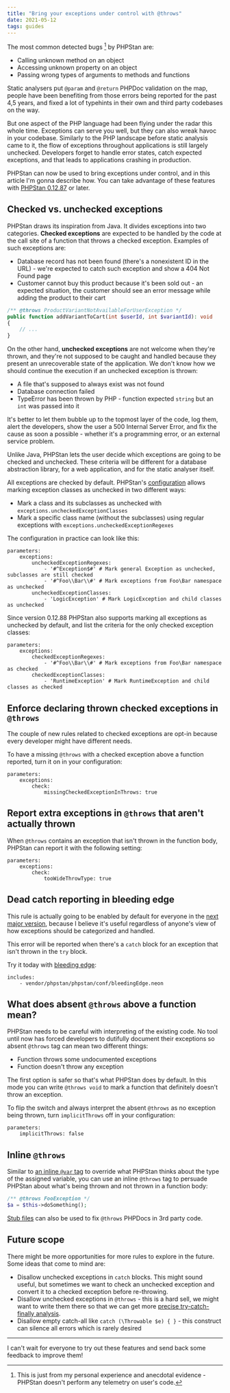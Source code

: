 ```yaml
---
title: "Bring your exceptions under control with @throws"
date: 2021-05-12
tags: guides
---
```


The most common detected bugs [^telemetry] by PHPStan are:

[^telemetry]: This is just from my personal experience and anecdotal evidence - PHPStan doesn't perform any telemetry on user's code.

* Calling unknown method on an object
* Accessing unknown property on an object
* Passing wrong types of arguments to methods and functions

Static analysers put `@param` and `@return` PHPDoc validation on the map, people have been benefiting from those errors being reported for the past 4,5 years, and fixed a lot of typehints in their own and third party codebases on the way.

But one aspect of the PHP language had been flying under the radar this whole time. Exceptions can serve you well, but they can also wreak havoc in your codebase. Similarly to the PHP landscape before static analysis came to it, the flow of exceptions throughout applications is still largely unchecked. Developers forget to handle error states, catch expected exceptions, and that leads to applications crashing in production.

PHPStan can now be used to bring exceptions under control, and in this article I'm gonna describe how. You can take advantage of these features with [PHPStan 0.12.87](https://github.com/phpstan/phpstan/releases/tag/0.12.87) or later.

Checked vs. unchecked exceptions
------------------------

PHPStan draws its inspiration from Java. It divides exceptions into two categories. **Checked exceptions** are expected to be handled by the code at the call site of a function that throws a checked exception. Examples of such exceptions are:

* Database record has not been found (there's a nonexistent ID in the URL) - we're expected to catch such exception and show a 404 Not Found page
* Customer cannot buy this product because it's been sold out - an expected situation, the customer should see an error message while adding the product to their cart

```php
/** @throws ProductVariantNotAvailableForUserException */
public function addVariantToCart(int $userId, int $variantId): void
{
	// ...
}
```

On the other hand, **unchecked exceptions** are not welcome when they're thrown, and they're not supposed to be caught and handled because they present an unrecoverable state of the application. We don't know how we should continue the execution if an unchecked exception is thrown:

* A file that's supposed to always exist was not found
* Database connection failed
* TypeError has been thrown by PHP - function expected `string` but an `int` was passed into it

It's better to let them bubble up to the topmost layer of the code, log them, alert the developers, show the user a 500 Internal Server Error, and fix the cause as soon a possible - whether it's a programming error, or an external service problem.

Unlike Java, PHPStan lets the user decide which exceptions are going to be checked and unchecked. These criteria will be different for a database abstraction library, for a web application, and for the static analyser itself.

All exceptions are checked by default. PHPStan's [configuration](/config-reference) allows marking exception classes as unchecked in two different ways:

* Mark a class and its subclasses as unchecked with `exceptions.uncheckedExceptionClasses`
* Mark a specific class name (without the subclasses) using regular exceptions with `exceptions.uncheckedExceptionRegexes`

The configuration in practice can look like this:

```neon
parameters:
	exceptions:
		uncheckedExceptionRegexes:
			- '#^Exception$#' # Mark general Exception as unchecked, subclasses are still checked
			- '#^Foo\\Bar\\#' # Mark exceptions from Foo\Bar namespace as unchecked
		uncheckedExceptionClasses:
			- 'LogicException' # Mark LogicException and child classes as unchecked
```

Since version 0.12.88 PHPStan also supports marking all exceptions as unchecked by default, and list the criteria for the only checked exception classes:

```neon
parameters:
	exceptions:
		checkedExceptionRegexes:
			- '#^Foo\\Bar\\#' # Mark exceptions from Foo\Bar namespace as checked
		checkedExceptionClasses:
			- 'RuntimeException' # Mark RuntimeException and child classes as checked
```

Enforce declaring thrown checked exceptions in `@throws`
------------------------

The couple of new rules related to checked exceptions are opt-in because every developer might have different needs.

To have a missing `@throws` with a checked exception above a function reported, turn it on in your configuration:

```neon
parameters:
	exceptions:
		check:
			missingCheckedExceptionInThrows: true
```

Report extra exceptions in `@throws` that aren't actually thrown
------------------------

When `@throws` contains an exception that isn't thrown in the function body, PHPStan can report it with the following setting:

```neon
parameters:
	exceptions:
		check:
			tooWideThrowType: true
```

Dead catch reporting in bleeding edge
------------------------

This rule is actually going to be enabled by default for everyone in the [next major version](/blog/what-is-bleeding-edge), because I believe it's useful regardless of anyone's view of how exceptions should be categorized and handled.

This error will be reported when there's a `catch` block for an exception that isn't thrown in the `try` block.

Try it today with [bleeding edge](/blog/what-is-bleeding-edge):

```neon
includes:
	- vendor/phpstan/phpstan/conf/bleedingEdge.neon
```

What does absent `@throws` above a function mean?
------------------------

PHPStan needs to be careful with interpreting of the existing code. No tool until now has forced developers to dutifully document their exceptions so absent `@throws` tag can mean two different things:

* Function throws some undocumented exceptions
* Function doesn't throw any exception

The first option is safer so that's what PHPStan does by default. In this mode you can write `@throws void` to mark a function that definitely doesn't throw an exception.

To flip the switch and always interpret the absent `@throws` as no exception being thrown, turn `implicitThrows` off in your configuration:

```neon
parameters:
	implicitThrows: false
```

Inline `@throws`
------------------------

Similar to [an inline `@var` tag](/writing-php-code/phpdocs-basics#inline-%40var) to override what PHPStan thinks about the type of the assigned variable, you can use an inline `@throws` tag to persuade PHPStan about what's being thrown and not thrown in a function body:

```php
/** @throws FooException */
$a = $this->doSomething();
```

[Stub files](/user-guide/stub-files) can also be used to fix `@throws` PHPDocs in 3rd party code.

Future scope
------------------------

There might be more opportunities for more rules to explore in the future. Some ideas that come to mind are:

* Disallow unchecked exceptions in `catch` blocks. This might sound useful, but sometimes we want to check an unchecked exception and convert it to a checked exception before re-throwing.
* Disallow unchecked exceptions in `@throws` - this is a hard sell, we might want to write them there so that we can get more [precise try-catch-finally analysis](/blog/precise-try-catch-finally-analysis).
* Disallow empty catch-all like `catch (\Throwable $e) { }` - this construct can silence all errors which is rarely desired

-----------------

I can't wait for everyone to try out these features and send back some feedback to improve them!
